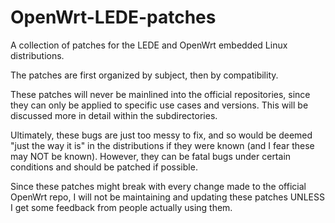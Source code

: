 # OpenWrt-LEDE-patches

A collection of patches for the LEDE and OpenWrt embedded Linux distributions.

The patches are first organized by subject, then by compatibility. 

These patches will never be mainlined into the official repositories, since they can only be applied to specific use cases and versions. This will be discussed more in detail within the subdirectories.

Ultimately, these bugs are just too messy to fix, and so would be deemed "just the way it is" in the distributions if they were known (and I fear these may NOT be known). However, they can be fatal bugs under certain conditions and should be patched if possible.

Since these patches might break with every change made to the official OpenWrt repo, I will not be maintaining and updating these patches UNLESS I get some feedback from people actually using them.
